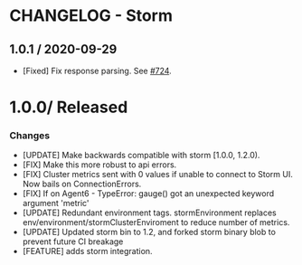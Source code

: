 # CHANGELOG - Storm

## 1.0.1 / 2020-09-29

* [Fixed] Fix response parsing. See [#724](https://github.com/DataDog/integrations-extras/pull/724).


1.0.0/ Released
=================

### Changes

* [UPDATE] Make backwards compatible with storm [1.0.0, 1.2.0).
* [FIX] Make this more robust to api errors.
* [FIX] Cluster metrics sent with 0 values if unable to connect to Storm UI. Now bails on ConnectionErrors.
* [FIX] If on Agent6 - TypeError: gauge() got an unexpected keyword argument 'metric'
* [UPDATE] Redundant environment tags. stormEnvironment replaces env/environment/stormClusterEnviroment to reduce number of metrics.
* [UPDATE] Updated storm bin to 1.2, and forked storm binary blob to prevent future CI breakage
* [FEATURE] adds storm integration.
